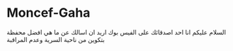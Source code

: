 # Moncef-Gaha
السلام عليكم انا احد اصدقائك على الفيس بوك اريد ان اسالك عن ما هي افضل محفظة بتكوين من ناحية السرية وعدم المراقبة
